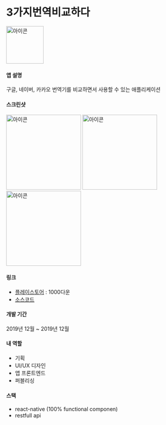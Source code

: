 # 3가지번역비교하다
<img src="https://lh3.googleusercontent.com/pctpfs3Tc7tj09Cs2aQkXTLawBmy97kI1R1dOuxvRzua-S6slk3kaxgN-HsFDv3nFSk=s180-rw" alt="아이콘" width="100" />

#### 앱 설명
구글, 네이버, 카카오 번역기를 비교하면서 사용할 수 있는 애플리케이션
#### 스크린샷
<div dir='ltr'>
    <img src="https://lh3.googleusercontent.com/3Cp_7smlgmNEjr34Uj9g-SLV6YOHGX338CXyMO08xucEVjapNb_33ghhwTZHjmwlboE=w720-h310-rw" alt="아이콘" width="200" />
    <img src="https://lh3.googleusercontent.com/OtIFO-KKim96pYSU6JOrtObXDO76KPb3eVnu_rdaDpi9LvJf0guevIh6Em439tuHKg=w1920-h888-rw" alt="아이콘" width="200" />
    <img src="https://lh3.googleusercontent.com/X0CVgGB5x61EhEb0nB_0TNlhuftLJ-1tjvNT04_VRQYdnMRFVjEhfPcpRRKIFlp9JFo=w720-h310-rw" alt="아이콘" width="200" />
</div>


#### 링크
- [플레이스토어](https://play.google.com/store/apps/details?id=com.koreanthinker.translators) : 1000다운
- [소스코드](https://github.com/KoreanThinker/translators-public)

#### 개발 기간
2019년 12월 ~ 2019년 12월
#### 내 역할
- 기획
- UI/UX 디자인
- 앱 프론트엔드
- 퍼블리싱
#### 스택
- react-native (100% functional componen)
- restfull api